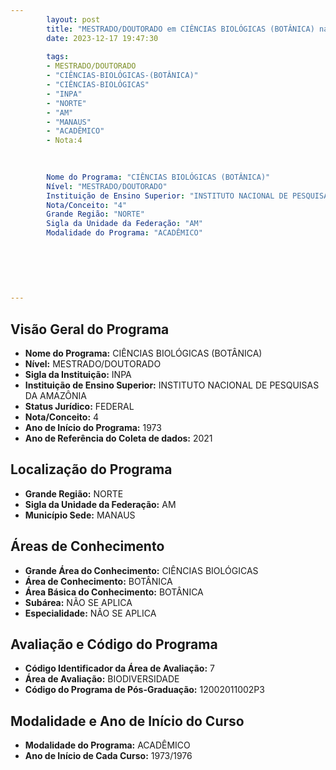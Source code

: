 ```yaml
---
        layout: post
        title: "MESTRADO/DOUTORADO em CIÊNCIAS BIOLÓGICAS (BOTÂNICA) na INPA  "
        date: 2023-12-17 19:47:30
     
        tags:
        - MESTRADO/DOUTORADO
        - "CIÊNCIAS-BIOLÓGICAS-(BOTÂNICA)"
        - "CIÊNCIAS-BIOLÓGICAS"
        - "INPA"
        - "NORTE"
        - "AM"
        - "MANAUS"
        - "ACADÊMICO"
        - Nota:4
        
        

        Nome do Programa: "CIÊNCIAS BIOLÓGICAS (BOTÂNICA)"
        Nível: "MESTRADO/DOUTORADO"
        Instituição de Ensino Superior: "INSTITUTO NACIONAL DE PESQUISAS DA AMAZÔNIA"
        Nota/Conceito: "4"
        Grande Região: "NORTE"
        Sigla da Unidade da Federação: "AM"
        Modalidade do Programa: "ACADÊMICO"
        
        
        
        
        
        
---
```

## Visão Geral do Programa
- **Nome do Programa:** CIÊNCIAS BIOLÓGICAS (BOTÂNICA)
- **Nível:** MESTRADO/DOUTORADO
- **Sigla da Instituição:** INPA
- **Instituição de Ensino Superior:** INSTITUTO NACIONAL DE PESQUISAS DA AMAZÔNIA
- **Status Jurídico:** FEDERAL
- **Nota/Conceito:** 4
- **Ano de Início do Programa:** 1973
- **Ano de Referência do Coleta de dados:** 2021

## Localização do Programa
- **Grande Região:** NORTE
- **Sigla da Unidade da Federação:** AM
- **Município Sede:** MANAUS

## Áreas de Conhecimento
- **Grande Área do Conhecimento:** CIÊNCIAS BIOLÓGICAS
- **Área de Conhecimento:** BOTÂNICA
- **Área Básica do Conhecimento:** BOTÂNICA
- **Subárea:** NÃO SE APLICA
- **Especialidade:** NÃO SE APLICA

## Avaliação e Código do Programa
- **Código Identificador da Área de Avaliação:** 7
- **Área de Avaliação:** BIODIVERSIDADE
- **Código do Programa de Pós-Graduação:** 12002011002P3


## Modalidade e Ano de Início do Curso
- **Modalidade do Programa:** ACADÊMICO
- **Ano de Início de Cada Curso:** 1973/1976

